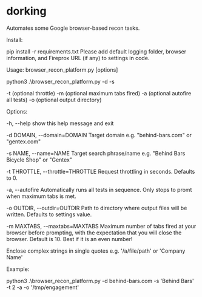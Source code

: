 # dorking

Automates some Google browser-based recon tasks.

Install:

pip install -r requirements.txt
Please add default logging folder, browser information, and Fireprox URL (if any) to settings in code. 

Usage: browser_recon_platform.py [options] 

python3 .\browser_recon_platform.py -d <target domain> -s <search string> -t (optional throttle) -m (optional maximum tabs fired) -a (optional autofire all tests) -o (optional output directory)

Options:

-h, --help                       show this help message and exit

-d DOMAIN, --domain=DOMAIN       Target domain e.g. "behind-bars.com" or "gentex.com"

-s NAME, --name=NAME             Target search phrase/name e.g. "Behind Bars Bicycle Shop" or "Gentex"

-t THROTTLE, --throttle=THROTTLE Request throttling in seconds.  Defaults to 0.

-a, --autofire                   Automatically runs all tests in sequence.  Only stops to promt when maximum tabs is met.

-o OUTDIR, --outdir=OUTDIR       Path to directory where output files will be written.  Defaults to settings value.

-m MAXTABS, --maxtabs=MAXTABS    Maximum number of tabs fired at your browser before prompting, with the expectation that you will close the browser.  Default is 10.  Best if it is an even number!

Enclose complex strings in single quotes e.g. '/a/file/path' or 'Company Name'

Example:

python3 .\browser_recon_platform.py -d behind-bars.com -s 'Behind Bars' -t 2 -a -o '/tmp/engagement'
